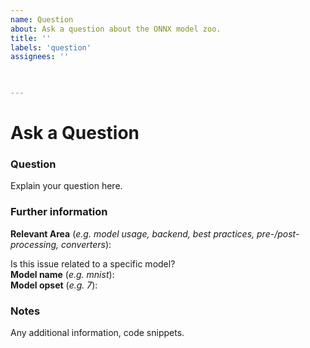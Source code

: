 ```yaml
---
name: Question
about: Ask a question about the ONNX model zoo.
title: ''
labels: 'question'
assignees: ''

 

---
```

# Ask a Question

### Question
Explain your question here.

### Further information
**Relevant Area** (*e.g. model usage, backend, best practices, pre-/post- processing, converters*): 

Is this issue related to a specific model?  
**Model name** (*e.g. mnist*):  
**Model opset** (*e.g. 7*):

### Notes
Any additional information, code snippets.
